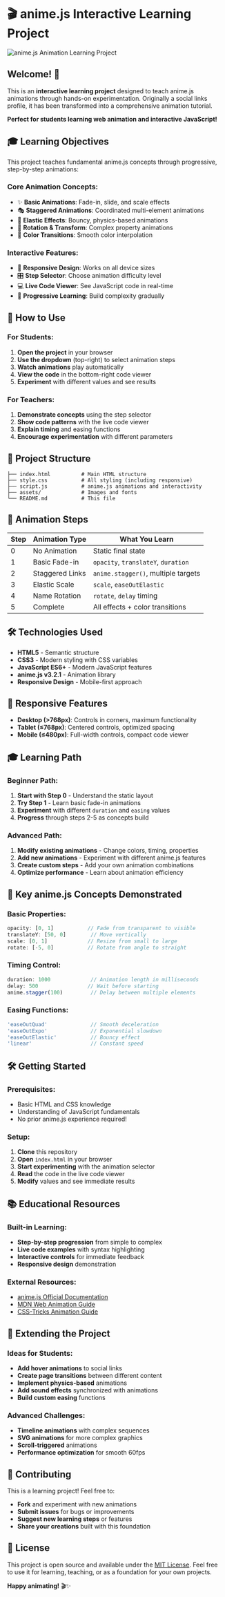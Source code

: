 # 🎬 anime.js Interactive Learning Project

![anime.js Animation Learning Project](./preview.jpg)

## Welcome! 🎯

This is an **interactive learning project** designed to teach anime.js animations through hands-on experimentation. Originally a social links profile, it has been transformed into a comprehensive animation tutorial.

**Perfect for students learning web animation and interactive JavaScript!**

## 🎓 Learning Objectives

This project teaches fundamental anime.js concepts through progressive, step-by-step animations:

### **Core Animation Concepts:**
- ✨ **Basic Animations**: Fade-in, slide, and scale effects
- 🎭 **Staggered Animations**: Coordinated multi-element animations
- 🎈 **Elastic Effects**: Bouncy, physics-based animations
- 🔄 **Rotation & Transform**: Complex property animations
- 🎨 **Color Transitions**: Smooth color interpolation

### **Interactive Features:**
- 📱 **Responsive Design**: Works on all device sizes
- 🎛️ **Step Selector**: Choose animation difficulty level
- 💻 **Live Code Viewer**: See JavaScript code in real-time
- 🎯 **Progressive Learning**: Build complexity gradually

## 🚀 How to Use

### **For Students:**
1. **Open the project** in your browser
2. **Use the dropdown** (top-right) to select animation steps
3. **Watch animations** play automatically
4. **View the code** in the bottom-right code viewer
5. **Experiment** with different values and see results

### **For Teachers:**
1. **Demonstrate concepts** using the step selector
2. **Show code patterns** with the live code viewer
3. **Explain timing** and easing functions
4. **Encourage experimentation** with different parameters

## 📁 Project Structure

```
├── index.html          # Main HTML structure
├── style.css           # All styling (including responsive)
├── script.js           # anime.js animations and interactivity
├── assets/             # Images and fonts
└── README.md           # This file
```

## 🎯 Animation Steps

| Step | Animation Type | What You Learn |
|------|---------------|----------------|
| 0 | No Animation | Static final state |
| 1 | Basic Fade-in | `opacity`, `translateY`, `duration` |
| 2 | Staggered Links | `anime.stagger()`, multiple targets |
| 3 | Elastic Scale | `scale`, `easeOutElastic` |
| 4 | Name Rotation | `rotate`, `delay` timing |
| 5 | Complete | All effects + color transitions |

## 🛠️ Technologies Used

- **HTML5** - Semantic structure
- **CSS3** - Modern styling with CSS variables
- **JavaScript ES6+** - Modern JavaScript features
- **anime.js v3.2.1** - Animation library
- **Responsive Design** - Mobile-first approach

## 📱 Responsive Features

- **Desktop (>768px)**: Controls in corners, maximum functionality
- **Tablet (≤768px)**: Centered controls, optimized spacing
- **Mobile (≤480px)**: Full-width controls, compact code viewer

## 🎓 Learning Path

### **Beginner Path:**
1. **Start with Step 0** - Understand the static layout
2. **Try Step 1** - Learn basic fade-in animations
3. **Experiment** with different `duration` and `easing` values
4. **Progress** through steps 2-5 as concepts build

### **Advanced Path:**
1. **Modify existing animations** - Change colors, timing, properties
2. **Add new animations** - Experiment with different anime.js features
3. **Create custom steps** - Add your own animation combinations
4. **Optimize performance** - Learn about animation efficiency

## 🎯 Key anime.js Concepts Demonstrated

### **Basic Properties:**
```javascript
opacity: [0, 1]           // Fade from transparent to visible
translateY: [50, 0]        // Move vertically
scale: [0, 1]             // Resize from small to large
rotate: [-5, 0]           // Rotate from angle to straight
```

### **Timing Control:**
```javascript
duration: 1000             // Animation length in milliseconds
delay: 500                // Wait before starting
anime.stagger(100)         // Delay between multiple elements
```

### **Easing Functions:**
```javascript
'easeOutQuad'              // Smooth deceleration
'easeOutExpo'              // Exponential slowdown
'easeOutElastic'           // Bouncy effect
'linear'                   // Constant speed
```

## 🛠️ Getting Started

### **Prerequisites:**
- Basic HTML and CSS knowledge
- Understanding of JavaScript fundamentals
- No prior anime.js experience required!

### **Setup:**
1. **Clone** this repository
2. **Open** `index.html` in your browser
3. **Start experimenting** with the animation selector
4. **Read** the code in the live code viewer
5. **Modify** values and see immediate results

## 📚 Educational Resources

### **Built-in Learning:**
- **Step-by-step progression** from simple to complex
- **Live code examples** with syntax highlighting
- **Interactive controls** for immediate feedback
- **Responsive design** demonstration

### **External Resources:**
- [anime.js Official Documentation](https://animejs.com/documentation/)
- [MDN Web Animation Guide](https://developer.mozilla.org/en-US/docs/Web/API/Animation)
- [CSS-Tricks Animation Guide](https://css-tricks.com/category/animation/)

## 🚀 Extending the Project

### **Ideas for Students:**
- **Add hover animations** to social links
- **Create page transitions** between different content
- **Implement physics-based** animations
- **Add sound effects** synchronized with animations
- **Build custom easing** functions

### **Advanced Challenges:**
- **Timeline animations** with complex sequences
- **SVG animations** for more complex graphics
- **Scroll-triggered** animations
- **Performance optimization** for smooth 60fps

## 🤝 Contributing

This is a learning project! Feel free to:
- **Fork** and experiment with new animations
- **Submit issues** for bugs or improvements
- **Suggest new learning steps** or features
- **Share your creations** built with this foundation

## 📄 License

This project is open source and available under the [MIT License](LICENSE). Feel free to use it for learning, teaching, or as a foundation for your own projects.

**Happy animating!** 🎬✨
